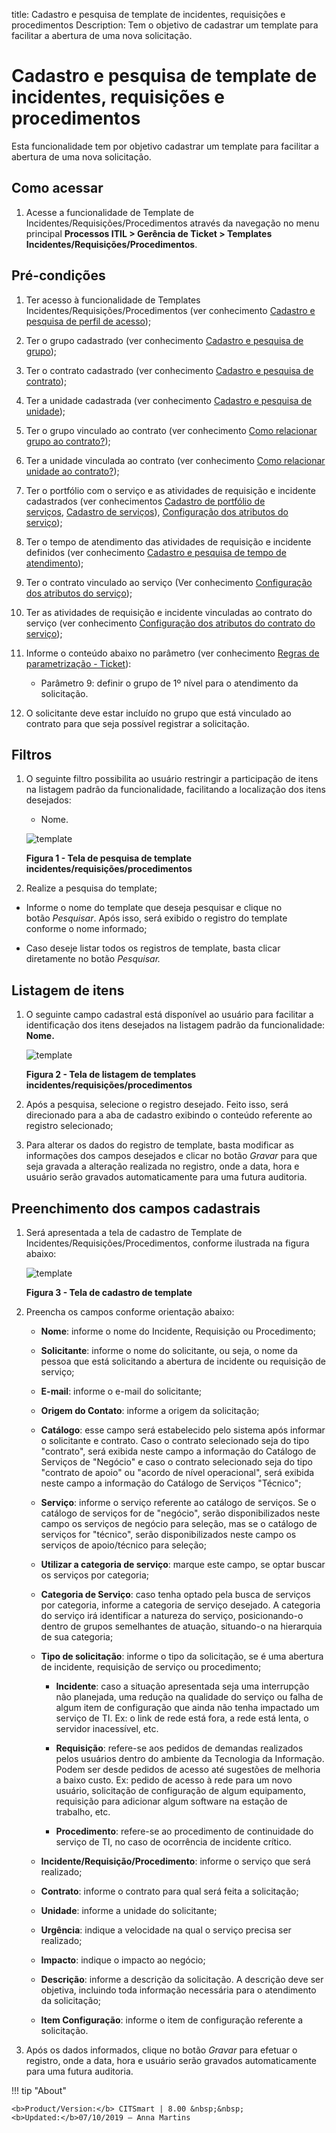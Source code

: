 title: Cadastro e pesquisa de template de incidentes, requisições e procedimentos
Description: Tem o objetivo de cadastrar um template para facilitar a abertura de uma nova solicitação.

# Cadastro e pesquisa de template de incidentes, requisições e procedimentos

Esta funcionalidade tem por objetivo cadastrar um template para facilitar a
abertura de uma nova solicitação.

Como acessar
------------

1.  Acesse a funcionalidade de Template de Incidentes/Requisições/Procedimentos
    através da navegação no menu principal **Processos ITIL > Gerência de
    Ticket > Templates Incidentes/Requisições/Procedimentos**.

Pré-condições
-------------

1.  Ter acesso à funcionalidade de Templates
    Incidentes/Requisições/Procedimentos (ver conhecimento [Cadastro e pesquisa
    de perfil de acesso](1));

2.  Ter o grupo cadastrado (ver conhecimento [Cadastro e pesquisa de
    grupo](2));

3.  Ter o contrato cadastrado (ver conhecimento [Cadastro e pesquisa de
    contrato](3));

4.  Ter a unidade cadastrada (ver conhecimento [Cadastro e pesquisa de
    unidade](4));

5.  Ter o grupo vinculado ao contrato (ver conhecimento [Como relacionar grupo
    ao contrato?](5));

6.  Ter a unidade vinculada ao contrato (ver conhecimento [Como relacionar
    unidade ao contrato?](6));

7.  Ter o portfólio com o serviço e as atividades de requisição e incidente
    cadastrados (ver conhecimentos [Cadastro de portfólio de serviços](7), [Cadastro
    de serviços](8)), [Configuração dos atributos do serviço](9));

8.  Ter o tempo de atendimento das atividades de requisição e incidente
    definidos (ver conhecimento [Cadastro e pesquisa de tempo de
    atendimento](10));

9.  Ter o contrato vinculado ao serviço (Ver conhecimento [Configuração dos
    atributos do serviço](11));

10. Ter as atividades de requisição e incidente vinculadas ao contrato do
    serviço (ver conhecimento [Configuração dos atributos do contrato do
    serviço](12));

11. Informe o conteúdo abaixo no parâmetro (ver conhecimento [Regras de
    parametrização - Ticket](13)):

    -   Parâmetro 9: definir o grupo de 1º nível para o atendimento da solicitação.

1.  O solicitante deve estar incluído no grupo que está vinculado ao contrato
    para que seja possível registrar a solicitação.

Filtros
-------

1.  O seguinte filtro possibilita ao usuário restringir a participação de itens
    na listagem padrão da funcionalidade, facilitando a localização dos itens
    desejados:

    -   Nome.

    ![template](images/template-incident-1.png)

    **Figura 1 - Tela de pesquisa de template incidentes/requisições/procedimentos**

1.  Realize a pesquisa do template;

-   Informe o nome do template que deseja pesquisar e clique no
    botão *Pesquisar*. Após isso, será exibido o registro do template conforme o
    nome informado;

-   Caso deseje listar todos os registros de template, basta clicar diretamente
    no botão *Pesquisar.*

Listagem de itens
-----------------

1.  O seguinte campo cadastral está disponível ao usuário para facilitar a
    identificação dos itens desejados na listagem padrão da
    funcionalidade: **Nome.**

    ![template](images/template-incident-2.png)

    **Figura 2 - Tela de listagem de templates incidentes/requisições/procedimentos**

1.  Após a pesquisa, selecione o registro desejado. Feito isso, será direcionado
    para a aba de cadastro exibindo o conteúdo referente ao registro
    selecionado;

2.  Para alterar os dados do registro de template, basta modificar as
    informações dos campos desejados e clicar no botão *Gravar* para que seja
    gravada a alteração realizada no registro, onde a data, hora e usuário serão
    gravados automaticamente para uma futura auditoria.

Preenchimento dos campos cadastrais
-----------------------------------

1.  Será apresentada a tela de cadastro de Template de
    Incidentes/Requisições/Procedimentos, conforme ilustrada na figura abaixo:
    
    ![template](images/template-incident-3.png)

    **Figura 3 - Tela de cadastro de template**

1.  Preencha os campos conforme orientação abaixo:

    -   **Nome**: informe o nome do Incidente, Requisição ou Procedimento;

    -   **Solicitante**: informe o nome do solicitante, ou seja, o nome da pessoa
    que está solicitando a abertura de incidente ou requisição de serviço;

    -   **E-mail**: informe o e-mail do solicitante;

    -   **Origem do Contato**: informe a origem da solicitação;

    -   **Catálogo**: esse campo será estabelecido pelo sistema após informar o
    solicitante e contrato. Caso o contrato selecionado seja do tipo "contrato",
    será exibida neste campo a informação do Catálogo de Serviços de "Negócio" e
    caso o contrato selecionado seja do tipo "contrato de apoio" ou "acordo de
    nível operacional", será exibida neste campo a informação do Catálogo de
    Serviços "Técnico";

    -   **Serviço**: informe o serviço referente ao catálogo de serviços. Se o
    catálogo de serviços for de "negócio", serão disponibilizados neste campo os
    serviços de negócio para seleção, mas se o catálogo de serviços for
    "técnico", serão disponibilizados neste campo os serviços de apoio/técnico
    para seleção;

    -   **Utilizar a categoria de serviço**: marque este campo, se optar buscar os
    serviços por categoria;

    -   **Categoria de Serviço**: caso tenha optado pela busca de serviços por
    categoria, informe a categoria de serviço desejado. A categoria do serviço
    irá identificar a natureza do serviço, posicionando-o dentro de grupos
    semelhantes de atuação, situando-o na hierarquia de sua categoria;

    -   **Tipo de solicitação**: informe o tipo da solicitação, se é uma abertura de
    incidente, requisição de serviço ou procedimento;

        -   **Incidente**: caso a situação apresentada seja uma interrupção não
        planejada, uma redução na qualidade do serviço ou falha de algum item de
        configuração que ainda não tenha impactado um serviço de TI. Ex: o link
        de rede está fora, a rede está lenta, o servidor inacessível, etc.

        -   **Requisição**: refere-se aos pedidos de demandas realizados pelos
        usuários dentro do ambiente da Tecnologia da Informação. Podem ser desde
        pedidos de acesso até sugestões de melhoria a baixo custo. Ex: pedido de
        acesso à rede para um novo usuário, solicitação de configuração de algum
        equipamento, requisição para adicionar algum software na estação de
        trabalho, etc.

        -   **Procedimento**: refere-se ao procedimento de continuidade do serviço
        de TI, no caso de ocorrência de incidente crítico.

    -   **Incidente/Requisição/Procedimento**: informe o serviço que será realizado;

    -   **Contrato**: informe o contrato para qual será feita a solicitação;

    -   **Unidade**: informe a unidade do solicitante;

    -   **Urgência**: indique a velocidade na qual o serviço precisa ser realizado;

    -   **Impacto**: indique o impacto ao negócio;

    -   **Descrição**: informe a descrição da solicitação. A descrição deve ser
    objetiva, incluindo toda informação necessária para o atendimento da
    solicitação;

    -   **Item Configuração**: informe o item de configuração referente a
    solicitação.

1.  Após os dados informados, clique no botão *Gravar* para efetuar o registro,
    onde a data, hora e usuário serão gravados automaticamente para uma futura
    auditoria.

[1]:/pt-br/citsmart-platform-7/initial-settings/access-settings/profile/user-profile.html
[2]:/pt-br/citsmart-platform-7/initial-settings/access-settings/user/group.html
[3]:/pt-br/citsmart-platform-7/additional-features/contract-management/use/register-contract.html
[4]:/pt-br/citsmart-platform-7/plataform-administration/region-and-language/register-unit.html
[5]:/pt-br/citsmart-platform-7/processes/tickets/relate-group.html
[6]:/pt-br/citsmart-platform-7/processes/tickets/relate-unit.html
[7]:/pt-br/citsmart-platform-7/processes/portfolio-and-catalog/register.html
[8]:/pt-br/citsmart-platform-7/processes/portfolio-and-catalog/services.html
[9]:/pt-br/citsmart-platform-7/processes/portfolio-and-catalog/configure-service-attribute.html
[10]:/pt-br/citsmart-platform-7/processes/service-level/time-attendance.html
[11]:/pt-br/citsmart-platform-7/processes/portfolio-and-catalog/configure-service-attribute.html
[12]:/pt-br/citsmart-platform-7/processes/portfolio-and-catalog/contract-attributes.html
[13]:/pt-br/citsmart-platform-7/plataform-administration/parameters-list/parametrizaion-ticket.html


!!! tip "About"

    <b>Product/Version:</b> CITSmart | 8.00 &nbsp;&nbsp;
    <b>Updated:</b>07/10/2019 – Anna Martins
